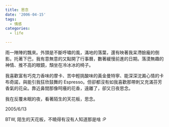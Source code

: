 ```yaml
---
title: 思念
date: '2006-04-15'
tags:
  - 情感
categories:
  - life

---
```

雨一陣陣的飄來。外頭是不斷呼嘯的風，滿地的落葉，還有映著我呆滯臉龐的倒影。托著下巴，我有意無意的又點開了行事曆，數著緩慢前進的日期。落漠無趣的神情、推不高的眼鏡，頹坐在冷冰冰的椅子。  
  
我喜歡富有巧克力香味的摩卡、苦中輕挑酸味的黃金曼特寧、能深深沈澱心情的卡布奇諾，與能引我狂欣鼓舞的 Espresso。但卻都沒有如我喜歡那帶刺又充滿芬芳香氣的花朵。靠近鼻間那像呵癢的花香，遠離了，卻又日夜思念。  
  
我在反覆未眠的夜，看著陌生的天花板，思念。  
  
2005/6/13  
  
BTW, 陌生的天花板，不曉得有沒有人知道那是啥 :P